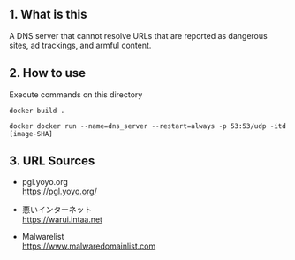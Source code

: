 ## 1. What is this
A DNS server that cannot resolve URLs that are reported as dangerous sites, ad trackings, and armful content.

## 2. How to use
Execute commands on this directory
```
docker build .

docker docker run --name=dns_server --restart=always -p 53:53/udp -itd [image-SHA]
```

## 3. URL Sources

* pgl.yoyo.org  
https://pgl.yoyo.org/

* 悪いインターネット  
https://warui.intaa.net

* Malwarelist  
https://www.malwaredomainlist.com
